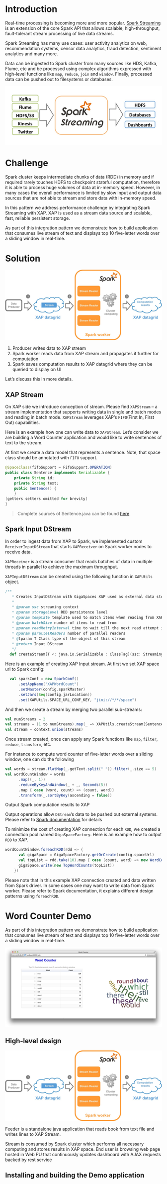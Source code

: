 # Introduction #

Real-time processing is becoming more and more popular. [Spark Streaming](https://spark.apache.org/streaming/) is an extension of the core Spark API that allows scalable, high-throughput, fault-tolerant stream processing of live data streams.

Spark Streaming has many use cases: user activity analytics on web, recommendation systems, censor data analytics, fraud detection, sentiment analytics and many more.

Data can be ingested to Spark cluster from many sources like HDS, Kafka, Flume, etc and be processed using complex algorithms expressed with high-level functions like `map`, `reduce`, `join` and `window`. Finally, processed data can be pushed out to filesystems or databases.

![alt tag](https://github.com/fe2s/xap-spark/blob/master/docs/images/spark-streaming.jpg)

# Challenge #

Spark cluster keeps intermediate chunks of data (RDD) in memory and if required rarely touches HDFS to checkpoint stateful computation, therefore it is able to process huge volumes of data at in-memory speed. However, in many cases the overall performance is limited by slow input and output data sources that are not able to stream and store data with in-memory speed.

In this pattern we address performance challenge by integrating Spark Streaming with XAP. XAP is used as a stream data source and scalable, fast, reliable persistent storage.  

As part of this integration pattern we demonstrate how to build application that consumes live stream of text and displays top 10 five-letter words over a sliding window in real-time.

# Solution #

![alt tag](https://github.com/fe2s/xap-spark/blob/master/docs/images/high-level.jpg)

1.	Producer writes data to XAP stream
2.	Spark worker reads data from XAP stream and propagates it further for computation
3.	Spark saves computation results to XAP datagrid where they can be queried to display on UI

Let’s discuss this in more details.

## XAP Stream ##

On XAP side we introduce conception of stream. Please find `XAPStream` – a stream implementation that supports writing data in single and batch modes and reading in batch mode. `XAPStream` leverages XAP’s `FIFO`(First In, First Out) capabilities.

Here is an example how one can write data to `XAPStream`. Let’s consider we are building a Word Counter application and would like to write sentences of text to the stream.

At first we create a data model that represents a sentence. Note, that space class should be annotated with `FIFO` support. 

```java
@SpaceClass(fifoSupport = FifoSupport.OPERATION)
public class Sentence implements Serializable {
    private String id;
    private String text;
    public Sentence() {
    }
[getters setters omitted for brevity]
}
```
> Complete sources of Sentence.java can be found [here](https://github.com/fe2s/xap-spark/blob/master/word-counter-demo/feeder/src/main/scala/com/gigaspaces/spark/streaming/wordcounter/Feeder.scala)

## Spark Input DStream ##

In order to ingest data from XAP to Spark, we implemented custom `ReceiverInputDStream` that starts `XAPReceiver` on Spark worker nodes to receive data. 

`XAPReceiver` is a stream consumer that reads batches of data in multiple threads in parallel to achieve the maximum throughput.

`XAPInputDStream` can be created using the following function in `XAPUtils` object.

```scala
/**
   * Creates InputDStream with GigaSpaces XAP used as external data store
   * 
   * @param ssc streaming context
   * @param storageLevel RDD persistence level
   * @param template template used to match items when reading from XAP stream
   * @param batchSize number of items to read from 
   * @param readRetryInterval time to wait till the next read attempt if nothing consumed
   * @param parallelReaders number of parallel readers
   * @tparam T Class type of the object of this stream 
   * @return Input DStream
   */
  def createStream[T <: java.io.Serializable : ClassTag](ssc: StreamingContext, template: T, batchSize:Int, readRetryInterval: Duration = Milliseconds(100), parallelReaders: Int, storageLevel: StorageLevel = MEMORY_AND_DISK_SER){…} 
```

Here is an example of creating XAP Input stream. At first we set XAP space url to Spark config:

```scala
  val sparkConf = new SparkConf()
      .setAppName("XAPWordCount")
      .setMaster(config.sparkMaster)
      .setJars(Seq(config.jarLocation))
      .set(XAPUtils.SPACE_URL_CONF_KEY, "jini://*/*/space")
```

And then we create a stream by merging two parallel sub-streams:

```scala
val numStreams = 2
val streams = (1 to numStreams).map(_ => XAPUtils.createStream[Sentence](context, new Sentence(), 50, Milliseconds(100), 4))
val stream = context.union(streams)
```

Once stream created, once can apply any Spark functions like `map`, `filter`, `reduce`, `transform`, etc.

For instance to compute word counter of five-letter words over a sliding window, one can do the following

```scala
val words = stream.flatMap(_.getText.split(" ")).filter(_.size == 5)
val wordCountWindow = words
      .map((_, 1))
      .reduceByKeyAndWindow(_ + _, Seconds(5))
      .map { case (word, count) => (count, word)}
      .transform(_.sortByKey(ascending = false))
```

Output Spark computation results to XAP

Output operations allow `DStream`’s data to be pushed out external systems. Please refer to [Spark documentation](https://spark.apache.org/docs/1.1.0/streaming-programming-guide.html#output-operations-on-dstreams) for details 

To minimize the cost of creating XAP connection for each `RDD`, we created a connection pool named `GigaSpaceFactory`. Here is an example how to output `RDD` to XAP.

```scala
wordCountWindow.foreachRDD(rdd => {
      val gigaSpace = GigaSpaceFactory.getOrCreate(config.spaceUrl)
      val topList = rdd.take(10).map { case (count, word) => new WordCount(word, count)}
      gigaSpace.write(new TopWordCounts(topList))
    })
```

Please note that in this example XAP connection created and data written from Spark driver. In some cases one may want to write data from Spark worker. Please refer to Spark documentation, it explains different design patterns using `foreachRDD`.

# Word Counter Demo #
 
As part of this integration pattern we demonstrate how to build application that consumes live stream of text and displays top 10 five-letter words over a sliding window in real-time.

![alt tag](https://github.com/fe2s/xap-spark/blob/master/docs/images/spark-word-counter.jpg)

## High-level design ##

![alt tag](https://github.com/fe2s/xap-spark/blob/master/docs/images/high-level.jpg)

Feeder is a standalone java application that reads book from text file and writes lines to XAP Stream. 

Stream is consumed by Spark cluster which performs all necessary computing and stores results in XAP space. End user is browsing web page hosted in Web PU that continuously updates dashboard with AJAX requests backed by rest service

## Installing and building the Demo application ##

